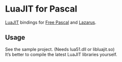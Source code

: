 # LuaJIT for Pascal

[LuaJIT](http://www.luajit.org/) bindings for [Free Pascal](https://www.freepascal.org) and [Lazarus](https://www.lazarus-ide.org).

## Usage  
See the sample project. (Needs lua51.dll or libluajit.so)     
It’s better to compile the latest LuaJIT libraries yourself.
